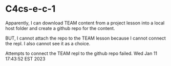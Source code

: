 # C4cs-e-c-1

Apparently, I can download TEAM content from a project lesson into
a local host folder and create a github repo for the content.

BUT, I cannot attach the repo to the TEAM lesson because I 
cannot connect the repl. I also cannot see it as a choice.

Attempts to connect the TEAM repl to the github repo failed.
Wed Jan 11 17:43:52 EST 2023


